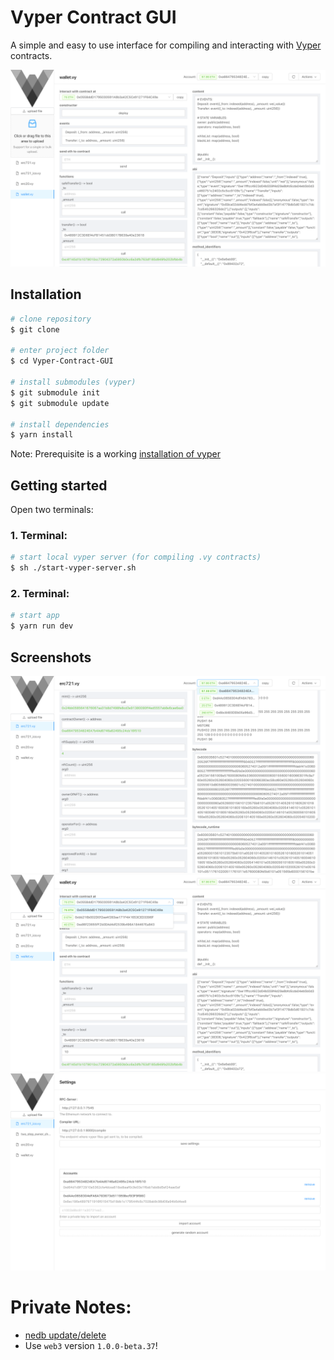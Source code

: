 # Vyper Contract GUI
A simple and easy to use interface for compiling and interacting with [Vyper](https://github.com/ethereum/vyper) contracts.

![Screenshot01](./app/static/screenshots/01.png?raw=true "Screenshot01")

## Installation
```bash
# clone repository
$ git clone

# enter project folder
$ cd Vyper-Contract-GUI

# install submodules (vyper)
$ git submodule init
$ git submodule update

# install dependencies
$ yarn install
```
Note: Prerequisite is a working [installation of vyper](https://vyper.readthedocs.io/en/latest/installing-vyper.html)

## Getting started
Open two terminals:

### 1. Terminal:
```bash
# start local vyper server (for compiling .vy contracts)
$ sh ./start-vyper-server.sh
```

### 2. Terminal:
```bash
# start app
$ yarn run dev
```

## Screenshots
![Screenshot02](./app/static/screenshots/02.png?raw=true "Screenshot02")
![Screenshot03](./app/static/screenshots/03.png?raw=true "Screenshot03")
![Screenshot04](./app/static/screenshots/04.png?raw=true "Screenshot04")

# Private Notes:
* [nedb update/delete](https://stackoverflow.com/questions/32038709/nedb-method-update-and-delete-creates-a-new-entry-instead-updating-existing-one)
* Use `web3` version `1.0.0-beta.37`!
